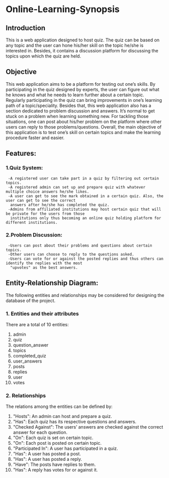 # Online-Learning-Synopsis
## Introduction
This is a web application designed to host quiz. The quiz can be based on any topic and the user can hone
his/her skill on the topic he/she is interested in. Besides, it contains a discussion platform for discussing the topics upon which the quiz are held.

## Objective
This web application aims to be a platform for testing out one’s skills. By participating in the quiz designed
by experts, the user can figure out what he knows and what he needs to learn further about a certain topic.
Regularly participating in the quiz can bring improvements in one’s learning path of a topic/speciality. Besides
that, this web application also has a section dedicated to problem discussion and answers. It’s normal to get
stuck on a problem when learning something new. For tackling those situations, one can post about his/her
problem on the platform where other users can reply to those problems/questions. Overall, the main objective
of this application is to test one’s skill on certain topics and make the learning procedure faster and easier.

## Features:
### 1.Quiz System:
     -A registered user can take part in a quiz by filtering out certain topics.
     -A registered admin can set up and prepare quiz with whatever multiple choice answers he/she likes.
     -A user can get to see the mark obtained in a certain quiz. Also, the user can get to see the correct
      answers after he/she has completed the quiz.
     -Admins from affiliated institutions may host certain quiz that will be private for the users from those
      institutions only thus becoming an online quiz holding platform for different institutions.
     
     
### 2.Problem Discussion:
     -Users can post about their problems and questions about certain topics.
     -Other users can choose to reply to the questions asked.
     -Users can vote for or against the posted replies and thus others can identify the replies with the most
      "upvotes" as the best answers.
      
      
## Entity-Relationship Diagram:
The following entities and relationships may be considered for designing the database of the project.

### 1. Entities and their attributes
There are a total of 10 entities:
1. admin
2. quiz
3. question_answer
4. topics
5. completed_quiz
6. user_answers
7. posts
8. replies
9. user
10. votes

### 2. Relationships
The relations among the entities can be defined by:
1. "Hosts": An admin can host and prepare a quiz.
2. "Has": Each quiz has its respective questions and answers.
3. "Checked Against": The users’ answers are checked against the correct answer for each question.
4. "On": Each quiz is set on certain topic.
5. "On": Each post is posted on certain topic.
6. "Participated In": A user has participated in a quiz.
7. "Has": A user has posted a post.
8. "Has": A user has posted a reply.
9. "Have": The posts have replies to them.
10. "Has": A reply has votes for or against it.

     
